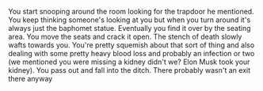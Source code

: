 You start snooping around the room looking for the trapdoor he mentioned. You keep thinking someone's looking at you but when you turn around it's always just the baphomet statue. Eventually you find it over by the seating area. You move the seats and crack it open. The stench of death slowly wafts towards you. You're pretty squemish about that sort of thing and also dealing with some pretty heavy blood loss and probably an infection or two (we mentioned you were missing a kidney didn't we? Elon Musk took your kidney). You pass out and fall into the ditch. There probably wasn't an exit there anyway
